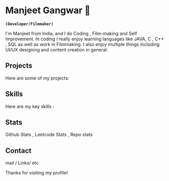 # Manjeet Gangwar  👋
**`(Developer/Filmmaker)`**

I'm Manjeet from India, and I do Coding , Film-making and Self Improvement. In coding I really enjoy learning languages like JAVA, C , C++ , SQL as well as work in Filmmaking. I also enjoy multiple things including UI/UX designing and content creation in general.

## Projects
Here are some of my projects:
## Skills
Here are my key skills :
## Stats
Github Stats , Leetcode Stats , Repo stats
## Contact
 
 mail / Links/ etc

Thanks for visiting my profile!
